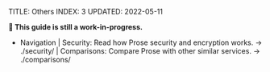 TITLE: Others
INDEX: 3
UPDATED: 2022-05-11

**🚧 This guide is still a work-in-progress.**

+ Navigation
  | Security: Read how Prose security and encryption works. -> ./security/
  | Comparisons: Compare Prose with other similar services. -> ./comparisons/
